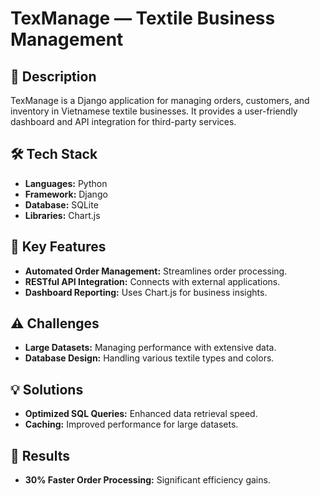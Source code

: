 # TexManage — Textile Business Management

## 📝 Description
TexManage is a Django application for managing orders, customers, and inventory in Vietnamese textile businesses. It provides a user-friendly dashboard and API integration for third-party services.

## 🛠️ Tech Stack
- **Languages:** Python  
- **Framework:** Django  
- **Database:** SQLite  
- **Libraries:** Chart.js  

## 🔑 Key Features
- **Automated Order Management:** Streamlines order processing.  
- **RESTful API Integration:** Connects with external applications.  
- **Dashboard Reporting:** Uses Chart.js for business insights.  

## ⚠️ Challenges
- **Large Datasets:** Managing performance with extensive data.  
- **Database Design:** Handling various textile types and colors.  

## 💡 Solutions
- **Optimized SQL Queries:** Enhanced data retrieval speed.  
- **Caching:** Improved performance for large datasets.  

## 🚀 Results
- **30% Faster Order Processing:** Significant efficiency gains.  
